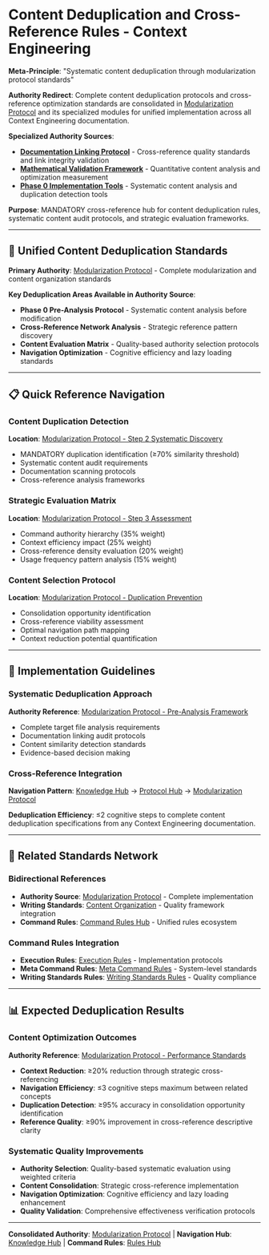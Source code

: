 # Content Deduplication and Cross-Reference Rules - Context Engineering

**Meta-Principle**: "Systematic content deduplication through modularization protocol standards"

**Authority Redirect**: Complete content deduplication protocols and cross-reference optimization standards are consolidated in [Modularization Protocol](../protocols/modularization-protocol.md) and its specialized modules for unified implementation across all Context Engineering documentation.

**Specialized Authority Sources**:
- **[Documentation Linking Protocol](../protocols/documentation-linking-protocol.md)** - Cross-reference quality standards and link integrity validation
- **[Mathematical Validation Framework](../protocols/mathematical-validation-framework.md)** - Quantitative content analysis and optimization measurement
- **[Phase 0 Implementation Tools](../protocols/phase-0-implementation-tools.md)** - Systematic content analysis and duplication detection tools

**Purpose**: MANDATORY cross-reference hub for content deduplication rules, systematic content audit protocols, and strategic evaluation frameworks.

---

## 🔗 **Unified Content Deduplication Standards**

**Primary Authority**: [Modularization Protocol](../protocols/modularization-protocol.md) - Complete modularization and content organization standards

**Key Deduplication Areas Available in Authority Source**:
- **Phase 0 Pre-Analysis Protocol** - Systematic content analysis before modification
- **Cross-Reference Network Analysis** - Strategic reference pattern discovery
- **Content Evaluation Matrix** - Quality-based authority selection protocols
- **Navigation Optimization** - Cognitive efficiency and lazy loading standards

---

## 📋 **Quick Reference Navigation**

### **Content Duplication Detection**
**Location**: [Modularization Protocol - Step 2 Systematic Discovery](../protocols/modularization-protocol.md#step-2---systematic-codebase-discovery--cross-reference-network-analysis)
- MANDATORY duplication identification (≥70% similarity threshold)
- Systematic content audit requirements
- Documentation scanning protocols
- Cross-reference analysis frameworks

### **Strategic Evaluation Matrix**
**Location**: [Modularization Protocol - Step 3 Assessment](../protocols/modularization-protocol.md#step-3---cross-reference-opportunity-assessment--link-network-optimization)
- Command authority hierarchy (35% weight)
- Context efficiency impact (25% weight)
- Cross-reference density evaluation (20% weight)
- Usage frequency pattern analysis (15% weight)

### **Content Selection Protocol**
**Location**: [Modularization Protocol - Duplication Prevention](../protocols/modularization-protocol.md#duplication-prevention-analysis)
- Consolidation opportunity identification
- Cross-reference viability assessment
- Optimal navigation path mapping
- Context reduction potential quantification

---

## 🎯 **Implementation Guidelines**

### **Systematic Deduplication Approach**
**Authority Reference**: [Modularization Protocol - Pre-Analysis Framework](../protocols/modularization-protocol.md#mandatory-pre-modularization-analysis-framework)
- Complete target file analysis requirements
- Documentation linking audit protocols
- Content similarity detection standards
- Evidence-based decision making

### **Cross-Reference Integration**
**Navigation Pattern**: [Knowledge Hub](../README.md) → [Protocol Hub](../README.md#protocols--frameworks) → [Modularization Protocol](../protocols/modularization-protocol.md)

**Deduplication Efficiency**: ≤2 cognitive steps to complete content deduplication specifications from any Context Engineering documentation.

---

## 🔧 **Related Standards Network**

### **Bidirectional References**
- **Authority Source**: [Modularization Protocol](../protocols/modularization-protocol.md) - Complete implementation
- **Writing Standards**: [Content Organization](../writing-standards/content-organization.md) - Quality framework integration
- **Command Rules**: [Command Rules Hub](./README.md) - Unified rules ecosystem

### **Command Rules Integration**
- **Execution Rules**: [Execution Rules](./execution-rules.md) - Implementation protocols
- **Meta Command Rules**: [Meta Command Rules](./meta-command-rules.md) - System-level standards
- **Writing Standards Rules**: [Writing Standards Rules](./writing-standards-rules.md) - Quality compliance

---

## 📊 **Expected Deduplication Results**

### **Content Optimization Outcomes**
**Authority Reference**: [Modularization Protocol - Performance Standards](../protocols/modularization-protocol.md)
- **Context Reduction**: ≥20% reduction through strategic cross-referencing
- **Navigation Efficiency**: ≤3 cognitive steps maximum between related concepts
- **Duplication Detection**: ≥95% accuracy in consolidation opportunity identification
- **Reference Quality**: ≥90% improvement in cross-reference descriptive clarity

### **Systematic Quality Improvements**
- **Authority Selection**: Quality-based systematic evaluation using weighted criteria
- **Content Consolidation**: Strategic cross-reference implementation
- **Navigation Optimization**: Cognitive efficiency and lazy loading enhancement
- **Quality Validation**: Comprehensive effectiveness verification protocols

---

**Consolidated Authority**: [Modularization Protocol](../protocols/modularization-protocol.md) | **Navigation Hub**: [Knowledge Hub](../README.md) | **Command Rules**: [Rules Hub](./README.md)
